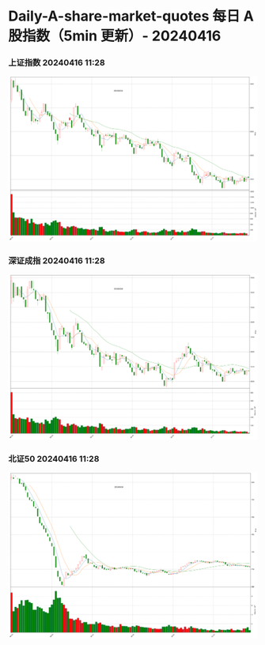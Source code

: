 
# Daily-A-share-market-quotes 每日 A 股指数（5min 更新）- 20240416

### 上证指数 20240416 11:28
![](./fig/2024/4/20240416-sh000001.png)

### 深证成指 20240416 11:28
![](./fig/2024/4/20240416-sz399001.png)

### 北证50 20240416 11:28
![](./fig/2024/4/20240416-bj899050.png)
